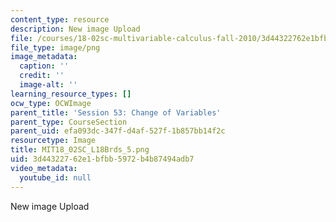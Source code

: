 ```yaml
---
content_type: resource
description: New image Upload
file: /courses/18-02sc-multivariable-calculus-fall-2010/3d44322762e1bfbb5972b4b87494adb7_MIT18_02SC_L18Brds_5.png
file_type: image/png
image_metadata:
  caption: ''
  credit: ''
  image-alt: ''
learning_resource_types: []
ocw_type: OCWImage
parent_title: 'Session 53: Change of Variables'
parent_type: CourseSection
parent_uid: efa093dc-347f-d4af-527f-1b857bb14f2c
resourcetype: Image
title: MIT18_02SC_L18Brds_5.png
uid: 3d443227-62e1-bfbb-5972-b4b87494adb7
video_metadata:
  youtube_id: null
---
```

New image Upload

